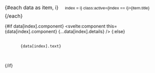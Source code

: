 <script>
  import { afterUpdate } from 'svelte';
  import Prism from 'prismjs';

  // Import the Prism.js components and plugins you need
  import 'prismjs/components/prism-javascript'; // Replace with your language(s)
  import 'prismjs/plugins/toolbar/prism-toolbar';
  import 'prismjs/plugins/copy-to-clipboard/prism-copy-to-clipboard';

  // Import a dark theme for Prism.js
  import 'prismjs/themes/prism-okaidia.css'; // Choose a dark theme
  import 'prismjs/plugins/toolbar/prism-toolbar.css'; // Plugin CSS

  export let data;
  let index = 0;

  // Combine the content of the first two tabs for the third tab if not provided
  if (data.length >= 3 && !data[2].text) {
    data[2].text = data[0].text + '\n\n' + data[1].text;
  }

  // Re-apply syntax highlighting after each update

  afterUpdate(
    () => {
      Prism.highlightAll();
    }
  )

</script>

<div class="buttons">
  {#each data as item, i}
    <button on:click={() => index = i} class:active={index == i}>{item.title}</button>
  {/each}
</div>

{#if data[index].component} <svelte:component this={data[index].component}
{...data[index].details} /> {:else}

<pre>
    <code class="language-typescript">{data[index].text}</code> <!-- Add the language class -->
  </pre>

{/if}

<style>


  .buttons {
    font-size: 16px;
    display: inline-block;
    border: 2px solid var(--closest);
    overflow: hidden;
    background-color: var(--closest);
  }

  button {
    color: var(--text);
    border: none;
    padding: 8px 16px;
    background-color: transparent;
    cursor: pointer;
  }

  .active {
    background-color: var(--bg);
    color: var(--text);
  }

  /* Custom styles for code blocks */
  pre {
    background-color: var(--bg);
    padding: 16px;
    overflow-x: auto;
    border-radius: 4px;
  }

  code {
    color: var(--text);
    font-family: 'Fira Code', monospace;
  }

  /* Adjust Prism.js toolbar for dark theme */
  :global(.prism-toolbar) {
    background: var(--bg);
    border: none;
  }

  :global(.prism-toolbar-button) {
    color: var(--text);
    background: transparent;
    border: none;
    padding: 0 8px;
    cursor: pointer;
  }

  :global(.prism-toolbar-button:hover) {
    background: var(--closest);
  }
</style>
